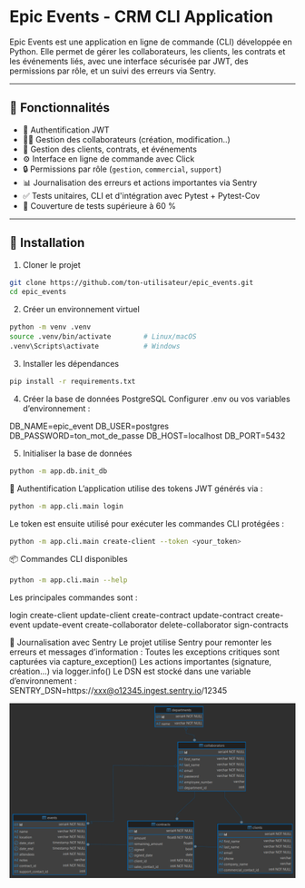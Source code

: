 # Epic Events - CRM CLI Application

Epic Events est une application en ligne de commande (CLI) développée en Python. Elle permet de gérer les collaborateurs, les clients, les contrats et les événements liés, avec une interface sécurisée par JWT, des permissions par rôle, et un suivi des erreurs via Sentry.

---

## 🔧 Fonctionnalités

- 🔐 Authentification JWT
- 🧑‍💼 Gestion des collaborateurs (création, modification..)
- 🧾 Gestion des clients, contrats, et événements
- ⚙️ Interface en ligne de commande avec Click
- 🔒 Permissions par rôle (`gestion`, `commercial`, `support`)
- 📊 Journalisation des erreurs et actions importantes via Sentry
- ✅ Tests unitaires, CLI et d'intégration avec Pytest + Pytest-Cov
- 🧪 Couverture de tests supérieure à 60 %

---

## 🚀 Installation

1. Cloner le projet

```bash
git clone https://github.com/ton-utilisateur/epic_events.git
cd epic_events
``` 

2. Créer un environnement virtuel
```bash
python -m venv .venv
source .venv/bin/activate        # Linux/macOS
.venv\Scripts\activate           # Windows
``` 

3. Installer les dépendances
``` bash
pip install -r requirements.txt
``` 

4. Créer la base de données PostgreSQL
Configurer .env ou vos variables d’environnement :

DB_NAME=epic_event
DB_USER=postgres
DB_PASSWORD=ton_mot_de_passe
DB_HOST=localhost
DB_PORT=5432


5. Initialiser la base de données
``` bash
python -m app.db.init_db
``` 

🔐 Authentification
L’application utilise des tokens JWT générés via :
``` bash
python -m app.cli.main login
``` 

Le token est ensuite utilisé pour exécuter les commandes CLI protégées :
``` bash
python -m app.cli.main create-client --token <your_token>
``` 

📦 Commandes CLI disponibles
``` bash
python -m app.cli.main --help
``` 
Les principales commandes sont :

login
create-client
update-client
create-contract
update-contract
create-event
update-event
create-collaborator
delete-collaborator
sign-contracts

🐛 Journalisation avec Sentry
Le projet utilise Sentry pour remonter les erreurs et messages d’information :
Toutes les exceptions critiques sont capturées via capture_exception()
Les actions importantes (signature, création…) via logger.info()
Le DSN est stocké dans une variable d’environnement : SENTRY_DSN=https://xxx@o12345.ingest.sentry.io/12345




![alt text](epic_event_database_schema.png)